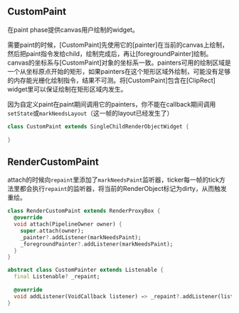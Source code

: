 ## CustomPaint

在paint phase提供canvas用户绘制的widget。

需要paint的时候，[CustomPaint]先使用它的[painter]在当前的canvas上绘制，然后把paint指令发给child，绘制完成后，再让[foregroundPainter]绘制。canvas的坐标系与[CustomPaint]对象的坐标系一致。painters可用的绘制区域是一个从坐标原点开始的矩形，如果painters在这个矩形区域外绘制，可能没有足够的内存能光栅化绘制指令，结果不可测。将[CustomPaint]包含在[ClipRect] widget里可以保证绘制在矩形区域内发生。

因为自定义paint在paint期间调用它的painters，你不能在callback期间调用`setState`或`markNeedsLayout`（这一帧的layout已经发生了）



```dart
class CustomPaint extends SingleChildRenderObjectWidget {
  
}
```





## RenderCustomPaint

attach的时候向`repaint`里添加了`markNeedsPaint`监听器，ticker每一帧的tick方法里都会执行`repaint`的监听器，将当前的RenderObject标记为dirty，从而触发重绘。

```dart
class RenderCustomPaint extends RenderProxyBox {
  @override
  void attach(PipelineOwner owner) {
    super.attach(owner);
    _painter?.addListener(markNeedsPaint);
    _foregroundPainter?.addListener(markNeedsPaint);
  }
}

abstract class CustomPainter extends Listenable {
  final Listenable? _repaint;
  
  @override
  void addListener(VoidCallback listener) => _repaint?.addListener(listener);
}
```

